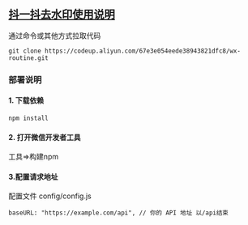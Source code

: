 ## [抖一抖去水印使用说明](https://codeup.aliyun.com/67e3e054eede38943821dfc8/wx-routine.git)

通过命令或其他方式拉取代码

```
git clone https://codeup.aliyun.com/67e3e054eede38943821dfc8/wx-routine.git
```



### 部署说明

#### 1. 下载依赖

```
npm install
```

#### 2. 打开微信开发者工具

工具=>构建npm

#### 3.配置请求地址

配置文件 config/config.js

```
baseURL: "https://example.com/api", // 你的 API 地址 以/api结束
```

